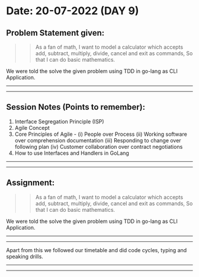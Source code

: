 # Date: 20-07-2022 (DAY 9)

## Problem Statement given:

>> As a fan of math,
I want to model a calculator which accepts add, subtract, multiply, divide, cancel and exit as commands,
So that I can do basic mathematics.

We were told the solve the given problem using TDD in go-lang as CLI Application.

---
---

## Session Notes (Points to remember):

1. Interface Segregation Principle (ISP)
2. Agile Concept
3. Core Principles of Agile - 
	(i) People over Process
	(ii) Working software over comprehension documentation
	(iii) Responding to change over following plan
	(iv) Customer collaboration over contract negotiations
4. How to use Interfaces and Handlers in GoLang

---
---

## Assignment: 
>> As a fan of math,
I want to model a calculator which accepts add, subtract, multiply, divide, cancel and exit as commands,
So that I can do basic mathematics.

We were told the solve the given problem using TDD in go-lang as CLI Application.

---
---

Apart from this we followed our timetable and did code cycles, typing and speaking drills.

---
---